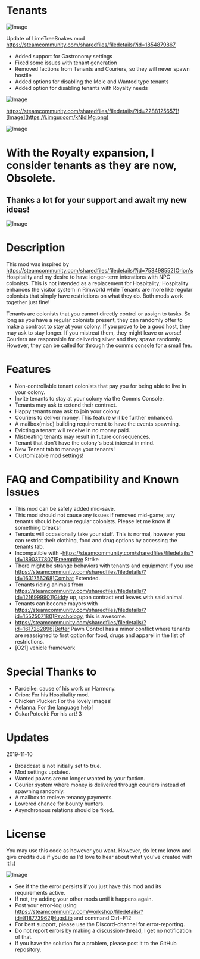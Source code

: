 # Tenants

![Image](https://i.imgur.com/buuPQel.png)

Update of LimeTreeSnakes mod
https://steamcommunity.com/sharedfiles/filedetails/?id=1854879867

- Added support for Gastronomy settings
- Fixed some issues with tenant generation
- Removed factions from Tenants and Couriers, so they will never spawn hostile
- Added options for disabling the Mole and Wanted type tenants
- Added option for disabling tenants with Royalty needs

![Image](https://i.imgur.com/pufA0kM.png)

	
https://steamcommunity.com/sharedfiles/filedetails/?id=2288125657]![Image](https://i.imgur.com/kNldlMg.png)


![Image](https://i.imgur.com/Z4GOv8H.png)

# With the Royalty expansion, I consider tenants as they are now, Obsolete.

## Thanks a lot for your support and await my new ideas!


![Image](https://i.imgur.com/VrsndzR.gif)


# Description

This mod was inspired by https://steamcommunity.com/sharedfiles/filedetails/?id=753498552]Orion's Hospitality and my desire to have longer-term interations with NPC colonists. This is not intended as a replacement for Hospitality; Hospitality enhances the visitor system in Rimworld while Tenants are more like regular colonists that simply have restrictions on what they do. Both mods work together just fine!
 
Tenants are colonists that you cannot directly control or assign to tasks. So long as you have a regular colonists present, they can randomly offer to make a contract to stay at your colony. If you prove to be a good host, they may ask to stay longer. If you mistreat them, they might leave or worse!
Couriers are responsible for delivering silver and they spawn randomly. However, they can be called for through the comms console for a small fee.
 
# Features



- Non-controllable tenant colonists that pay you for being able to live in your colony.
- Invite tenants to stay at your colony via the Comms Console.
- Tenants may ask to extend their contract.
- Happy tenants may ask to join your colony.
- Couriers to deliver money. This feature will be further enhanced.
- A mailbox(misc) building requirement to have the events spawning.
- Evicting a tenant will receive in no money paid.
- Mistreating tenants may result in future consequences.
- Tenant that don't have the colony's best interest in mind.
- New Tenant tab to manage your tenants!
- Customizable mod settings!


 
# FAQ and Compatibility and Known Issues



- This mod can be safely added mid-save.
- This mod should not cause any issues if removed mid-game; any tenants should become regular colonists. Please let me know if something breaks!
- Tenants will occasionally take your stuff. This is normal, however you can restrict their clothing, food and drug options by accessing the tenants tab.
-  Incompatible with -https://steamcommunity.com/sharedfiles/filedetails/?id=1890377807]Preemptive Strike
- There might be strange behaviors with tenants and equipment if you use https://steamcommunity.com/sharedfiles/filedetails/?id=1631756268]Combat Extended.
- Tenants riding animals from https://steamcommunity.com/sharedfiles/filedetails/?id=1216999901]Giddy up, upon contract end leaves with said animal.
- Tenants can become mayors with https://steamcommunity.com/sharedfiles/filedetails/?id=1552507180]Psychology, this is awesome. 
- https://steamcommunity.com/sharedfiles/filedetails/?id=1617282896]Better Pawn Control has a minor conflict where tenants are reassigned to first option for food, drugs and apparel in the list of restrictions.
- [O21] vehicle framework 



  
# Special Thanks to



- Pardeike: cause of his work on Harmony.
- Orion: For his Hospitality mod.
- Chicken Plucker: For the lovely images!
- Aelanna: For the language help!
- OskarPotocki: For his art! 3


 
# Updates

2019-11-10
- Broadcast is not initially set to true.
- Mod settings updated.
- Wanted pawns are no longer wanted by your faction.
- Courier system where money is delivered through couriers instead of spawning randomly.
- A mailbox to recieve tenancy payments.
- Lowered chance for bounty hunters.
- Asynchronous relations should be fixed.

 
# License

You may use this code as however you want. However, do let me know and give credits due if you do as I'd love to hear about what you've created with it! :)

![Image](https://i.imgur.com/PwoNOj4.png)



-  See if the the error persists if you just have this mod and its requirements active.
-  If not, try adding your other mods until it happens again.
-  Post your error-log using https://steamcommunity.com/workshop/filedetails/?id=818773962]HugsLib and command Ctrl+F12
-  For best support, please use the Discord-channel for error-reporting.
-  Do not report errors by making a discussion-thread, I get no notification of that.
-  If you have the solution for a problem, please post it to the GitHub repository.



